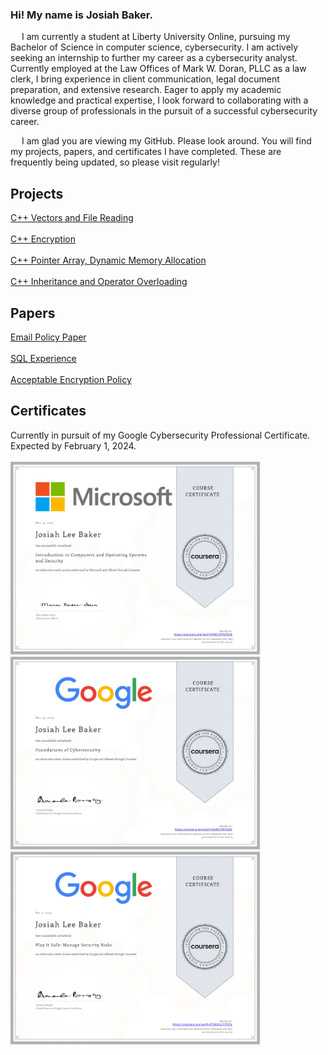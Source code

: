### Hi! My name is Josiah Baker.

&emsp; I am currently a student at Liberty University Online, pursuing my Bachelor of Science in 
computer science, cybersecurity. I am actively seeking an internship to further my career as a cybersecurity analyst. Currently employed at the Law
Offices of Mark W. Doran, PLLC as a law clerk, I bring experience in client
communication, legal document preparation, and extensive research. Eager to apply my
academic knowledge and practical expertise, I look forward to collaborating with a
diverse group of professionals in the pursuit of a successful cybersecurity career. <br> 

&emsp; I am glad you are viewing my GitHub. Please look around. You will find my projects, papers, and certificates I have completed. These are frequently being updated, so please visit regularly!

<h2>Projects</h2>
<a href="https://github.com/jbaker14111/cpp_Vectors_and_File_Reading/tree/main">C++ Vectors and File Reading </a><br><br>
<a href="https://github.com/jbaker14111/cpp_Encryption">C++ Encryption </a><br><br>
<a href="https://github.com/jbaker14111/cpp_Pointer_Array">C++ Pointer Array, Dynamic Memory Allocation </a><br><br>
<a href="https://github.com/jbaker14111/cpp_Inheritance_and_Operator_Overload/tree/main">C++ Inheritance and Operator Overloading </a>
<h2>Papers</h2>
<a href="/Papers/Email_Policy_Josiah_Baker.pdf">Email Policy Paper </a><br><br>
<a href="/Papers/SQL_Experience.pdf">SQL Experience </a> </br></br>
<a href="/Papers/Acceptable_Encryption_Policy_Josiah_Baker.pdf">Acceptable Encryption Policy</a> 
<h2>Certificates</h2>
Currently in pursuit of my Google Cybersecurity Professional Certificate. Expected by February 1, 2024. <br> <br>
<img src="/Certificates/MicrosoftIntroToComputersCert.jpg" width="400">
<img src="/Certificates/GoogleFoundationsToCybersecurityCert.jpg" width="400">
<img src="/Certificates/GooglePlayItSafeManageSecurityRisks.png" width="400">

